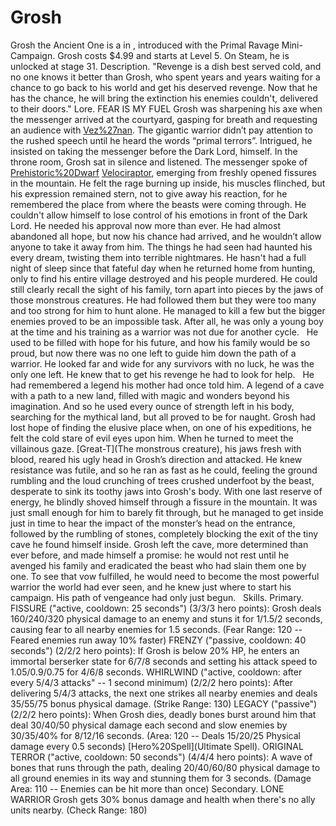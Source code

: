 # Grosh

Grosh the Ancient One is a in , introduced with the Primal Ravage Mini-Campaign. Grosh costs $4.99 and starts at Level 5. On Steam, he is unlocked at stage 31.
Description.
"Revenge is a dish best served cold, and no one knows it better than Grosh, who spent years and years waiting for a chance to go back to his world and get his deserved revenge. Now that he has the chance, he will bring the extinction his enemies couldn't, delivered to their doors."
Lore.
FEAR IS MY FUEL
Grosh was sharpening his axe when the messenger arrived at the courtyard, gasping for breath and requesting an audience with [Vez%27nan](Vez’nan). The gigantic warrior didn’t pay attention to the rushed speech until he heard the words “primal terrors”. Intrigued, he insisted on taking the messenger before the Dark Lord, himself.
In the throne room, Grosh sat in silence and listened. The messenger spoke of [Prehistoric%20Dwarf](horrendous) [Velociraptor](beasts), emerging from freshly opened fissures in the mountain.
He felt the rage burning up inside, his muscles flinched, but his expression remained stern, not to give away his reaction, for he remembered the place from where the beasts were coming through.
He couldn't allow himself to lose control of his emotions in front of the Dark Lord. He needed his approval now more than ever.
He had almost abandoned all hope, but now his chance had arrived, and he wouldn’t allow anyone to take it away from him.
The things he had seen had haunted his every dream, twisting them into terrible nightmares. He hasn't had a full night of sleep since that fateful day when he returned home from hunting, only to find his entire village destroyed and his people murdered.
He could still clearly recall the sight of his family, torn apart into pieces by the jaws of those monstrous creatures. He had followed them but they were too many and too strong for him to hunt alone.
He managed to kill a few but the bigger enemies proved to be an impossible task. After all, he was only a young boy at the time and his training as a warrior was not due for another cycle.   He used to be filled with hope for his future, and how his family would be so proud, but now there was no one left to guide him down the path of a warrior.
He looked far and wide for any survivors with no luck, he was the only one left. He knew that to get his revenge he had to look for help.  
He had remembered a legend his mother had once told him. A legend of a cave with a path to a new land, filled with magic and wonders beyond his imagination. And so he used every ounce of strength left in his body, searching for the mythical land, but all proved to be for naught. 
Grosh had lost hope of finding the elusive place when, on one of his expeditions, he felt the cold stare of evil eyes upon him. When he turned to meet the villainous gaze. [Great-T](The monstrous creature), his jaws fresh with blood, reared his ugly head in Grosh’s direction and attacked.
He knew resistance was futile, and so he ran as fast as he could, feeling the ground rumbling and the loud crunching of trees crushed underfoot by the beast, desperate to sink its toothy jaws into Grosh's body.
With one last reserve of energy, he blindly shoved himself through a fissure in the mountain. It was just small enough for him to barely fit through, but he managed to get inside just in time to hear the impact of the monster’s head on the entrance, followed by the rumbling of stones, completely blocking the exit of the tiny cave he found himself inside.
Grosh left the cave, more determined than ever before, and made himself a promise: he would not rest until he avenged his family and eradicated the beast who had slain them one by one. To see that vow fulfilled, he would need to become the most powerful warrior the world had ever seen, and he knew just where to start his campaign.
His path of vengeance had only just begun.  
Skills.
Primary.
 FISSURE ("active, cooldown: 25 seconds") (3/3/3 hero points):
Grosh deals 160/240/320 physical damage to an enemy and stuns it for 1/1.5/2 seconds, causing fear to all nearby enemies for 1.5 seconds. (Fear Range: 120 -- Feared enemies run away 10% faster)
 FRENZY ("passive, cooldown: 40 seconds") (2/2/2 hero points):
If Grosh is below 20% HP, he enters an immortal berserker state for 6/7/8 seconds and setting his attack speed to 1.05/0.9/0.75 for 4/6/8 seconds.
 WHIRLWIND ("active, cooldown: after every 5/4/3 attacks" -- 1 second minimum) (2/2/2 hero points):
After delivering 5/4/3 attacks, the next one strikes all nearby enemies and deals 35/55/75 bonus physical damage. (Strike Range: 130)
 LEGACY ("passive") (2/2/2 hero points):
When Grosh dies, deadly bones burst around him that deal 30/40/50 physical damage each second and slow enemies by 30/35/40% for 8/12/16 seconds. (Area: 120 -- Deals 15/20/25 Physical damage every 0.5 seconds)
[Hero%20Spell](Ultimate Spell).
 ORIGINAL TERROR ("active, cooldown: 50 seconds") (4/4/4 hero points):
A wave of bones that runs through the path, dealing 20/40/60/80 physical damage to all ground enemies in its way and stunning them for 3 seconds. (Damage Area: 110 -- Enemies can be hit more than once)
Secondary.
 LONE WARRIOR
Grosh gets 30% bonus damage and health when there's no ally units nearby. (Check Range: 180)